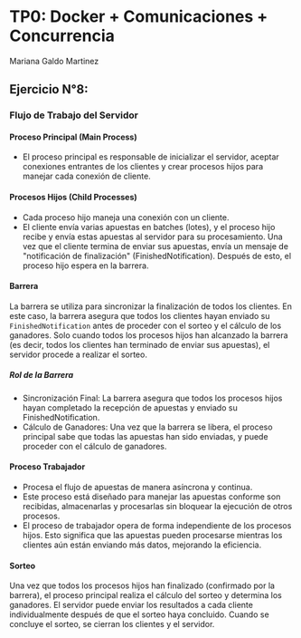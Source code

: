 # TP0: Docker + Comunicaciones + Concurrencia

Mariana Galdo Martinez

## Ejercicio N°8:

### Flujo de Trabajo del Servidor
#### Proceso Principal (Main Process)

- El proceso principal es responsable de inicializar el servidor, aceptar conexiones entrantes de los clientes y crear procesos hijos para manejar cada conexión de cliente.

#### Procesos Hijos (Child Processes)

- Cada proceso hijo maneja una conexión con un cliente.
- El cliente envía varias apuestas en batches (lotes), y el proceso hijo recibe y envía estas apuestas al servidor para su procesamiento. Una vez que el cliente termina de enviar sus apuestas, envía un mensaje de "notificación de finalización" (FinishedNotification). Después de esto, el proceso hijo espera en la barrera.

#### Barrera

La barrera se utiliza para sincronizar la finalización de todos los clientes. En este caso, la barrera asegura que todos los clientes hayan enviado su `FinishedNotification` antes de proceder con el sorteo y el cálculo de los ganadores. Solo cuando todos los procesos hijos han alcanzado la barrera (es decir, todos los clientes han terminado de enviar sus apuestas), el servidor procede a realizar el sorteo.

##### Rol de la Barrera
- Sincronización Final: La barrera asegura que todos los procesos hijos hayan completado la recepción de apuestas y enviado su FinishedNotification.
- Cálculo de Ganadores: Una vez que la barrera se libera, el proceso principal sabe que todas las apuestas han sido enviadas, y puede proceder con el cálculo de ganadores.

#### Proceso Trabajador
- Procesa el flujo de apuestas de manera asíncrona y continua.
- Este proceso está diseñado para manejar las apuestas conforme son recibidas, almacenarlas y procesarlas sin bloquear la ejecución de otros procesos.
- El proceso de trabajador opera de forma independiente de los procesos hijos. Esto significa que las apuestas pueden procesarse mientras los clientes aún están enviando más datos, mejorando la eficiencia.

#### Sorteo

Una vez que todos los procesos hijos han finalizado (confirmado por la barrera), el proceso principal realiza el cálculo del sorteo y determina los ganadores.
El servidor puede enviar los resultados a cada cliente individualmente después de que el sorteo haya concluido. Cuando se concluye el sorteo, se cierran los clientes y el servidor. 
